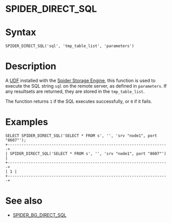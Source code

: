 # SPIDER_DIRECT_SQL

#

# Syntax

```
SPIDER_DIRECT_SQL('sql', 'tmp_table_list', 'parameters')
```

#

# Description

A [UDF](../../../../server-usage/programming-customizing-mariadb/user-defined-functions/user-defined-functions-calling-sequences.md) installed with the [Spider Storage Engine](../../../../server-usage/replication-cluster-multi-master/optimization-and-tuning/system-variables/spider-status-variables.md), this function is used to execute the SQL string `sql` on the remote server, as defined in `parameters`. If any resultsets are returned, they are stored in the `tmp_table_list`.

The function returns `1` if the SQL executes successfully, or `0` if it fails.

#

# Examples

```
SELECT SPIDER_DIRECT_SQL('SELECT * FROM s', '', 'srv "node1", port "8607"');
+----------------------------------------------------------------------+
| SPIDER_DIRECT_SQL('SELECT * FROM s', '', 'srv "node1", port "8607"') |
+----------------------------------------------------------------------+
| 1 |
+----------------------------------------------------------------------+
```

#

# See also

* [SPIDER_BG_DIRECT_SQL](spider_bg_direct_sql.md)